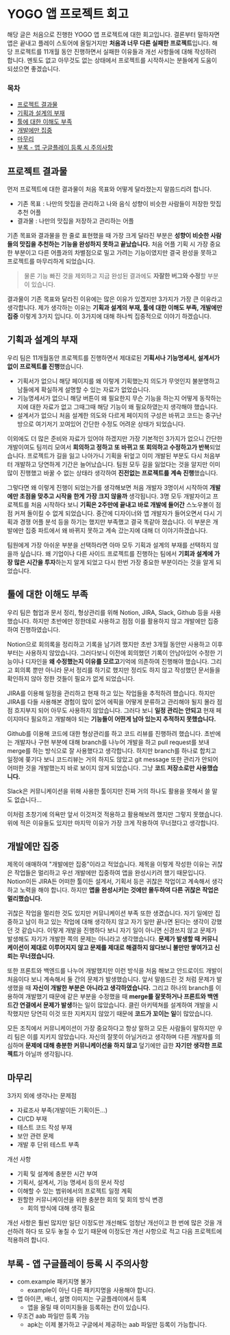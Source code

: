 # YOGO 앱 프로젝트 회고

해당 글은 처음으로 진행한 YOGO 앱 프로젝트에 대한 회고입니다. 결론부터 말하자면 앱은 끝내고 플레이 스토어에 올릴거지만 **처음과 너무 다른 실패한 프로젝트**입니다. 해당 프로젝트를 11개월 동안 진행하면서 실패한 이유들과 개선 사항들에 대해 작성하려 합니다. 멘토도 없고 아무것도 없는 상태에서 프로젝트를 시작하시는 분들에게 도움이 되셨으면 좋겠습니다.

### 목차

- [프로젝트 결과물](#프로젝트-결과물)
- [기획과 설계의 부재](#기획과-설계의-부재)
- [툴에 대한 이해도 부족](#툴에-대한-이해도-부족)
- [개발에만 집중](#개발에만-집중)
- [마무리](#마무리)
- [부록 - 앱 구글플레이 등록 시 주의사항](#부록---앱-구글플레이-등록-시-주의사항)

## 프로젝트 결과물

먼저 프로젝트에 대한 결과물이 처음 목표와 어떻게 달라졌는지 말씀드리려 합니다.

- 기존 목표 : 나만의 맛집을 관리하고 나와 음식 성향이 비슷한 사람들이 저장한 맛집 추천 어플
- 결과물 : 나만의 맛집을 저장하고 관리하는 어플

기존 목표와 결과물을 한 줄로 표현했을 때 가장 크게 달라진 부분은 **성향이 비슷한 사람들의 맛집을 추천하는 기능을 완성하지 못하고 끝났습니다.** 처음 어플 기획 시 가장 중요한 부분이고 다른 어플과의 차별점으로 밀고 가려는 기능이였지만 결국 완성을 못하고 프로젝트를 마무리하게 되었습니다.

> 물론 기능 빠진 것을 제외하고 지금 완성된 결과에도 **자잘한 버그와 수정**할 부분이 있습니다.

결과물이 기존 목표와 달라진 이유에는 많은 이유가 있겠지만 3가지가 가장 큰 이유라고 생각합니다. 제가 생각하는 이유는 **기획과 설계의 부재, 툴에 대한 이해도 부족, 개발에만 집중** 이렇게 3가지 입니다. 이 3가지에 대해 하나씩 집중적으로 이야기 하겠습니다.

## 기획과 설계의 부재

우리 팀은 11개월동안 프로젝트를 진행하면서 제대로된 **기획서나 기능명세서, 설계서가 없이 프로젝트를 진행**했습니다.

- 기획서가 없으니 해당 페이지를 왜 이렇게 기획했는지 의도가 무엇인지 불분명하고 남들에게 확실하게 설명할 수 있는 자료가 없었습니다.
- 기능명세서가 없으니 해당 버튼이 왜 필요한지 무슨 기능을 하는지 어떻게 동작하는지에 대한 자료가 없고 그때그때 해당 기능이 왜 필요하였는지 생각해야 했습니다.
- 설계서가 없으니 처음 설계한 의도와 다르게 페이지의 구성은 바뀌고 코드는 중구난방으로 여기저기 꼬여있어 간단한 수정도 어려운 상태가 되었습니다.

이외에도 더 많은 준비와 자료가 있어야 하겠지만 가장 기본적인 3가지가 없으니 간단한 개발이여도 팀끼리 모여서 **회의하고 정하고 또 바뀌고 또 회의하고 수정하고가 반복**되었습니다. 프로젝트가 길을 잃고 나아가니 기획을 뒤엎고 이미 개발된 부분도 다시 처음부터 개발하고 당연하게 기간은 늘어났습니다. 팀원 모두 길을 잃었다는 것을 알지만 이미 많이 진행했고 바꿀 수 없는 상태라 생각하여 **진전없는 프로젝트를 계속 진행**했습니다.

그렇다면 왜 이렇게 진행이 되었는가를 생각해보면 처음 개발자 3명이서 시작하여 **개발에만 초점을 맞추고 시작을 한게 가장 크지 않을까** 생각됩니다. 3명 모두 개발자이고 프로젝트를 처음 시작하다 보니 **기획은 2주만에 끝내고 바로 개발에 들어간** 스노우볼이 점점 커져 돌이킬 수 없게 되었습니다. 중간에 디자이너와 앱 개발자가 들어오면서 다시 기획과 경쟁 어플 분석 등을 하기는 했지만 부족했고 결국 똑같아 졌습니다. 이 부분은 개발에만 집중 파트에서 왜 바뀌지 못하고 계속 갔는지에 대해 더 이야기하겠습니다.

팀원에게 가장 아쉬운 부분을 선택하라면 아마 모두 기획과 설계의 부재를 선택하지 않을까 싶습니다. 왜 기업이나 다른 사이드 프로젝트를 진행하는 팀에서 **기회과 설계에 가장 많은 시간을 투자**하는지 알게 되었고 다시 한번 가장 중요한 부분이라는 것을 알게 되었습니다.

## 툴에 대한 이해도 부족

우리 팀은 협업과 문서 정리, 형상관리를 위해 Notion, JIRA, Slack, Github 등을 사용했습니다. 하지만 초반에만 정한데로 사용하고 점점 이를 활용하지 않고 개발에만 집중하여 진행하였습니다.

Notion으로 회의록을 정리하고 기록을 남기려 했지만 초반 3개월 동안만 사용하고 이후부터는 사용하지 않았습니다. 그러다보니 이전에 회의했던 기록이 안남아있어 수정한 기능이나 디자인을 **왜 수정했는지 이유를 모르고**기억에 의존하여 진행해야 했습니다. 그리고 회의록 뿐만 아니라 문서 정리를 하기로 했지만 정리도 하지 않고 작성했던 문서들을 확인하지 않아 정한 것들이 필요가 없게 되었습니다.

JIRA를 이용해 일정을 관리하고 현재 하고 있는 작업들을 추적하려 했습니다. 하지만 JIRA를 다들 사용해본 경험이 많이 없어 에픽을 어떻게 분류하고 관리해야 될지 몰라 점점 흐지부지 되어 아무도 사용하지 않았습니다. 그러다 보니 **일정 관리는 안되고** 현재 페이지마다 필요하고 개발해야 되는 **기능들이 어떤게 남아 있는지 추적하지 못했습니다.**

Github를 이용해 코드에 대한 형상관리를 하고 코드 리뷰를 진행하려 했습니다. 초반에는 개발자나 구현 부분에 대해 branch를 나누어 개발을 하고 pull request를 보내 merge를 하는 방식으로 잘 사용했다고 생각합니다. 하지만 branch를 하나로 합치고 일정에 쫒기다 보니 코드리뷰는 거의 하지도 않았고 git message 또한 관리가 안되어 어떠한 것을 개발했는지 바로 보이지 않게 되었습니다. 그냥 **코드 저장소로만 사용했습니다.**

Slack은 커뮤니케이션을 위해 사용한 툴이지만 진짜 거의 하나도 활용을 못해서 쓸 말도 없습니다...

이처럼 초창기에 의욕만 앞서 이것저것 적용하고 활용해보려 했지만 그렇지 못했습니다. 위에 적은 이유들도 있지만 마지막 이유가 가장 크게 작용하여 무너졌다고 생각합니다.

## 개발에만 집중

제목이 애매하여 "개발에만 집중"이라고 적었습니다. 제목을 이렇게 작성한 이유는 귀찮은 작업들은 멀리하고 우선 개발에만 집중하여 앱을 완성시키려 했기 때문입니다. Notion이든 JIRA든 어떠한 툴이든 설계서, 기획서 등은 귀찮은 작업이고 계속해서 생각하고 노력을 해야 합니다. 하지만 **앱을 완성시키는 것에만 몰두하여 다른 귀찮은 작업은 멀리했습니다.**

귀찮은 작업을 멀리한 것도 있지만 커뮤니케이션 부족 또한 생겼습니다. 자기 일에만 집중하고 남이 하고 있는 작업에 대해 생각하지 않고 자기 일만 끝나면 된다는 생각이 강했던 것 같습니다. 이렇게 개발을 진행하다 보니 자기 일이 아니면 신경쓰지 않고 문제가 발생해도 자기가 개발한 쪽의 문제는 아니라고 생각했습니다. **문제가 발생할 때 커뮤니케이션이 제대로 이루어지지 않고 문제를 제대로 해결하지 않다보니 불만만 쌓여가고 신뢰는 무너졌습니다.** 

또한 프론트와 백엔드를 나누어 개발했지만 이런 방식을 처음 해보고 안드로이드 개발이 처음이다 보니 계속해서 둘 간의 문제가 발생했습니다. 앞서 말씀드린 것 처럼 문제가 발생했을 때 **자신이 개발한 부분은 아니라고 생각하였습니다.** 그리고 하나의 branch를 이용하여 개발했기 때문에 같은 부분을 수정했을 때 **merge를 잘못하거나 프론트와 백엔드간 연결에서 문제가 발생**하는 일이 많았습니다. 클린 아키텍쳐를 설계하여 개발을 시작했지만 당연히 이것 또한 지켜지지 않았기 때문에 **코드가 꼬이는 일**이 많았습니다.

모든 조직에서 커뮤니케이션이 가장 중요하다고 항상 말하고 모든 사람들이 말하지만 우리 팀은 이를 지키지 않았습니다. 자신의 잘못이 아닐거라고 생각하며 다른 개발자를 의심하며 **문제에 대해 충분한 커뮤니케이션을 하지 않고** 덮기에만 급한 **자기만 생각한 프로젝트**가 아닐까 생각됩니다.

## 마무리

3가지 외에 생각나는 문제점

- 자료조사 부족(개발이든 기획이든...)
- CI/CD 부재
- 테스트 코드 작성 부재
- 보안 관련 문제
- 개발 후 단위 테스트 부족

개선 사항

- 기획 및 설계에 충분한 시간 부여
- 기획서, 설계서, 기능 명세서 등의 문서 작성
- 이해할 수 있는 범위에서의 프로젝트 일정 계획
- 원할한 커뮤니케이션을 위한 충분한 회의 및 회의 방식 변경
  - 회의 방식에 대해 생각 필요

개선 사항은 훨씬 많지만 일단 이정도만 개선해도 엄청난 개선이고 한 번에 많은 것을 개선하려 하다 또 모두 놓칠 수 있기 때문에 이정도만 개선 사항으로 적고 다음 프로젝트에 적용하려 합니다.

## 부록 - 앱 구글플레이 등록 시 주의사항

- com.example 패키지명 불가
  - example이 아닌 다른 패키지명을 사용해야 합니다.
- 앱 아이콘, 배너, 설명 이미지는 구글플레이에서 등록
  - 앱을 올릴 때 이미지들을 등록하는 칸이 있습니다.
- 무조건 aab 파일만 등록 가능
  - apk는 이제 불가하고 구글에서 제공하는 aab 파일만 등록이 가능합니다.